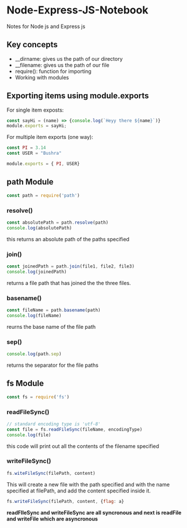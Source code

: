 # Node-Express-JS-Notebook
Notes for Node js and Express js

## Key concepts
* __dirname: gives us the path of our directory
* __filename: gives us the path of our file
* require(): function for importing
* Working with modules
  
## Exporting items using module.exports

For single item exposts:

```js
const sayHi = (name) => {console.log(`Heyy there ${name}`)}
module.exports = sayHi;
```
For multiple item exports (one way):

```js
const PI = 3.14
const USER = "Bushra"

module.exports = { PI, USER}
```

## path Module

```js
const path = require('path')
```

### resolve()
```js
const absolutePath = path.resolve(path)
console.log(absolutePath)
```
this returns an absolute path of the paths specified

### join()
```js
const joinedPath = path.join(file1, file2, file3)
console.log(joinedPath)
```
returns a file path that has joined the the three files.

### basename()
```js
const fileName = path.basename(path)
console.log(fileName)
```
reurns the base name of the file path

### sep()
```js
console.log(path.sep)
```
returns the separator for the file paths

## fs Module

```js
const fs = require('fs')
```
### readFileSync()
```js
// standard encoding type is 'utf-8'
const file = fs.readFileSync(fileName, encodingType)
console.log(file)
```
this code will print out all the contents of the filename specified

### writeFileSync()
```js
fs.witeFileSync(filePath, content)
```

This will create a new file with the path specified and with the name specified at filePath, and add the content specified inside it.

```js
fs.writeFileSync(filePath, content, {flag: a}
```
<b>readFIleSync and writeFileSync are all syncronous and next is readFile and writeFile which are asyncronous</b>

